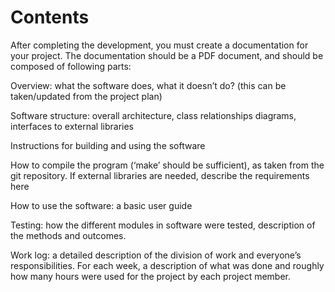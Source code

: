 # Contents

After completing the development, you must create a documentation for your project. The documentation should be a PDF document, and should be composed of following parts:

Overview: what the software does, what it doesn’t do? (this can be taken/updated from the project plan)

Software structure: overall architecture, class relationships diagrams, interfaces to external libraries

Instructions for building and using the software

How to compile the program (‘make’ should be sufficient), as taken from the git repository. If external libraries are needed, describe the requirements here

How to use the software: a basic user guide

Testing: how the different modules in software were tested, description of the methods and outcomes.

Work log: a detailed description of the division of work and everyone’s responsibilities. For each week, a description of what was done and roughly how many hours were used for the project by each project member.

